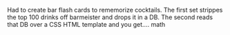 Had to create bar flash cards to rememorize cocktails.  The first set strippes the top 100 drinks off barmeister and drops it in a DB.  The second reads that DB over a CSS HTML template and you get.... math
